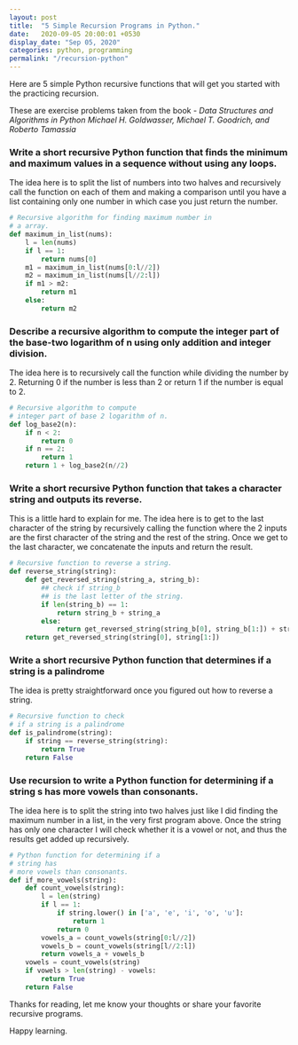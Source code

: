 ```yaml
---
layout: post
title:  "5 Simple Recursion Programs in Python."
date:   2020-09-05 20:00:01 +0530
display_date: "Sep 05, 2020"
categories: python, programming
permalink: "/recursion-python"
---
```



Here are 5 simple Python recursive functions that will get you started with the practicing recursion.

These are exercise problems taken from the book - _Data Structures and Algorithms in Python Michael H. Goldwasser, Michael T. Goodrich, and Roberto Tamassia_


### Write a short recursive Python function that finds the minimum and maximum values in a sequence without using any loops.

The idea here is to split the list of numbers into two halves and recursively call the function on each of them and making a comparison until you have a list containing only one number in which case you just return the number.

```python
# Recursive algorithm for finding maximum number in 
# a array.
def maximum_in_list(nums):
    l = len(nums)
    if l == 1:
        return nums[0]
    m1 = maximum_in_list(nums[0:l//2])
    m2 = maximum_in_list(nums[l//2:l])
    if m1 > m2:
        return m1
    else:
        return m2
```

### Describe a recursive algorithm to compute the integer part of the base-two logarithm of n using only addition and integer division.

The idea here is to recursively call the function while dividing the number by 2. Returning 0 if the number is less than 2 or return 1 if the number is equal to 2.

```python
# Recursive algorithm to compute 
# integer part of base 2 logarithm of n.
def log_base2(n):
    if n < 2:
        return 0
    if n == 2:
        return 1
    return 1 + log_base2(n//2)
```

### Write a short recursive Python function that takes a character string and outputs its reverse.

This is a little hard to explain for me. The idea here is to get to the last character of the string by recursively calling the function where the 2 inputs are the first character of the string and the rest of the string. Once we get to the last character, we concatenate the inputs and return the result.

```python
# Recursive function to reverse a string.
def reverse_string(string):
    def get_reversed_string(string_a, string_b):
        ## check if string_b 
        ## is the last letter of the string.
        if len(string_b) == 1:
            return string_b + string_a
        else:
            return get_reversed_string(string_b[0], string_b[1:]) + string_a
    return get_reversed_string(string[0], string[1:])
```

### Write a short recursive Python function that determines if a string is a palindrome

The idea is pretty straightforward once you figured out how to reverse a string. 

```python
# Recursive function to check 
# if a string is a palindrome
def is_palindrome(string):
    if string == reverse_string(string):
        return True
    return False
```

### Use recursion to write a Python function for determining if a string s has more vowels than consonants.

The idea here is to split the string into two halves just like I did finding the maximum number in a list, in the very first program above. Once the string has only one character I will check whether it is a vowel or not, and thus the results get added up recursively.

```python
# Python function for determining if a 
# string has
# more vowels than consonants.
def if_more_vowels(string):
    def count_vowels(string):
        l = len(string)
        if l == 1:
            if string.lower() in ['a', 'e', 'i', 'o', 'u']:
                return 1
            return 0
        vowels_a = count_vowels(string[0:l//2])
        vowels_b = count_vowels(string[l//2:l])
        return vowels_a + vowels_b
    vowels = count_vowels(string)
    if vowels > len(string) - vowels:
        return True
    return False
```

Thanks for reading, let me know your thoughts or share your favorite recursive programs.

Happy learning.

